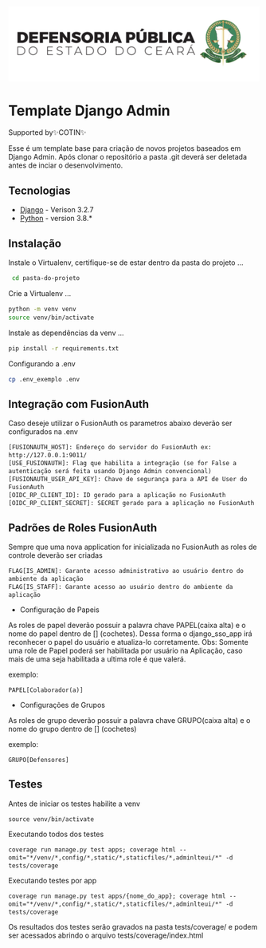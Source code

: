 ![Alt text](/static/logo-vertical-novo-modelo.png)
# Template Django Admin
Supported by✨COTIN✨

Esse é um template base para criação de novos projetos baseados em Django Admin. Após clonar o repositório a pasta .git deverá ser deletada antes de inciar o desenvolvimento.
## Tecnologias

- [Django](https://www.djangoproject.com/) - Verison 3.2.7
- [Python](https://www.python.org/) - version 3.8.*



## Instalação
Instale o Virtualenv, certifique-se de estar dentro da pasta do projeto ...
```sh
 cd pasta-do-projeto
 ```

Crie a Virtualenv ...
```sh
python -m venv venv
source venv/bin/activate
```

Instale as dependências da venv ...
```sh
pip install -r requirements.txt
```

Configurando a .env
```sh
cp .env_exemplo .env
```

## Integração com FusionAuth

Caso deseje utilizar o FusionAuth os parametros abaixo deverão ser configurados na .env
```
[FUSIONAUTH_HOST]: Endereço do servidor do FusionAuth ex: http://127.0.0.1:9011/
[USE_FUSIONAUTH]: Flag que habilita a integração (se for False a autenticação será feita usando Django Admin convencional)
[FUSIONAUTH_USER_API_KEY]: Chave de segurança para a API de User do FusionAuth
[OIDC_RP_CLIENT_ID]: ID gerado para a aplicação no FusionAuth
[OIDC_RP_CLIENT_SECRET]: SECRET gerado para a aplicação no FusionAuth
```

## Padrões de Roles FusionAuth
Sempre que uma nova application for inicializada no FusionAuth as roles de controle deverão ser criadas
```
FLAG[IS_ADMIN]: Garante acesso administrativo ao usuário dentro do ambiente da aplicação
FLAG[IS_STAFF]: Garante acesso ao usuário dentro do ambiente da aplicação
```

- Configuração de Papeis

As roles de papel deverão possuir a palavra chave PAPEL(caixa alta) e o nome do papel dentro de [] (cochetes). Dessa forma o django_sso_app irá reconhecer o papel do usuário e atualiza-lo corretamente. 
Obs: Somente uma role de Papel poderá ser habilitada por usuário na Aplicação, caso mais de uma seja habilitada a ultima role é que valerá.

exemplo:
```
PAPEL[Colaborador(a)]
```

- Configurações de Grupos

As roles de grupo deverão possuir a palavra chave GRUPO(caixa alta) e o nome do grupo dentro de [] (cochetes)

exemplo:
```
GRUPO[Defensores]
```

## Testes
Antes de iniciar os testes habilite a venv
```
source venv/bin/activate
```
Executando todos dos testes

```
coverage run manage.py test apps; coverage html --omit="*/venv/*,config/*,static/*,staticfiles/*,adminlteui/*" -d tests/coverage
```

Executando testes por app

```
coverage run manage.py test apps/{nome_do_app}; coverage html --omit="*/venv/*,config/*,static/*,staticfiles/*,adminlteui/*" -d tests/coverage
```

Os resultados dos testes serão gravados na pasta tests/coverage/ e podem ser acessados abrindo o arquivo tests/coverage/index.html